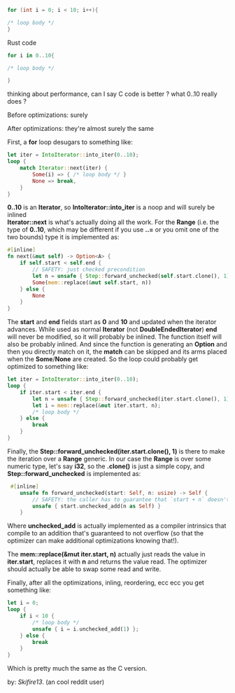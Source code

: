 ```c
for (int i = 0; i < 10; i++){

/* loop body */
}
```

Rust code

```rust
for i in 0..10{

/* loop body */

}
```

thinking about performance, can I say C code is better ?
what 0..10 really does ?

Before optimizations: surely

After optimizations: they're almost surely the same

First, a __for__ loop desugars to something like:

```rust
let iter = IntoIterator::into_iter(0..10);
loop {
    match Iterator::next(iter) {
        Some(i) => { /* loop body */ }
        None => break,
    }
}

```
__0..10__ is an __Iterator__, so __IntoIterator::into_iter__ is a noop and will surely be inlined  
__Iterator::next__ is what's actually doing all the work. For the __Range__ (i.e. the type of __0..10__, which may be different if you use __..=__ or you omit one of the two bounds) type it is implemented as:

```rust
#[inline]
fn next(&mut self) -> Option<A> {
    if self.start < self.end {
        // SAFETY: just checked precondition
        let n = unsafe { Step::forward_unchecked(self.start.clone(), 1) };
        Some(mem::replace(&mut self.start, n))
    } else {
        None
    }
}
```

The __start__ and __end__ fields start as __0__ and __10__ and updated when the iterator advances. While used as normal __Iterator__ (not __DoubleEndedIterator__) __end__ will never be modified, so it will probably be inlined. The function itself will also be probably inlined. And since the function is generating an __Option__ and then you directly match on it, the __match__ can be skipped and its arms placed when the __Some__/__None__ are created. So the loop could probably get optimized to something like:

```rust
let iter = IntoIterator::into_iter(0..10);
loop {
    if iter.start < iter.end {
        let n = unsafe { Step::forward_unchecked(iter.start.clone(), 1) };
        let i = mem::replace(&mut iter.start, n);
        /* loop body */
    } else {
        break
    }
}
```

Finally, the __Step::forward_unchecked(iter.start.clone(), 1)__ is there to make the iteration over a __Range__ generic. In our case the __Range__ is over some numeric type, let's say __i32__, so the __.clone()__ is just a simple copy, and __Step::forward_unchecked__ is implemented as:

```rust
 #[inline]
    unsafe fn forward_unchecked(start: Self, n: usize) -> Self {
        // SAFETY: the caller has to guarantee that `start + n` doesn't overflow.
        unsafe { start.unchecked_add(n as Self) }
    }
```

Where __unchecked_add__ is actually implemented as a compiler intrinsics that compile to an addition that's guaranteed to not overflow (so that the optimizer can make additional optimizations knowing that!).

The __mem::replace(&mut iter.start, n)__ actually just reads the value in __iter.start__, replaces it with __n__ and returns the value read. The optimizer should actually be able to swap some read and write.

Finally, after all the optimizations, inling, reordering, ecc ecc you get something like:

```rust
let i = 0;
loop {
    if i < 10 {
        /* loop body */
        unsafe { i = i.unchecked_add(1) };
    } else {
        break
    }
}
```

Which is pretty much the same as the C version.

by: _Skifire13_. (an cool reddit user)
